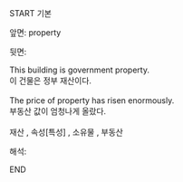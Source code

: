 START
기본

앞면:
property


뒷면:
<div>This building is government property. </div><div>이 건물은 정부 재산이다.</div><div><br></div><div><div>The price of property has risen enormously. </div><div>부동산 값이 엄청나게 올랐다.</div></div><div><br></div><div>재산 , 속성[특성] , 소유물 , 부동산</div>


해석:

END
